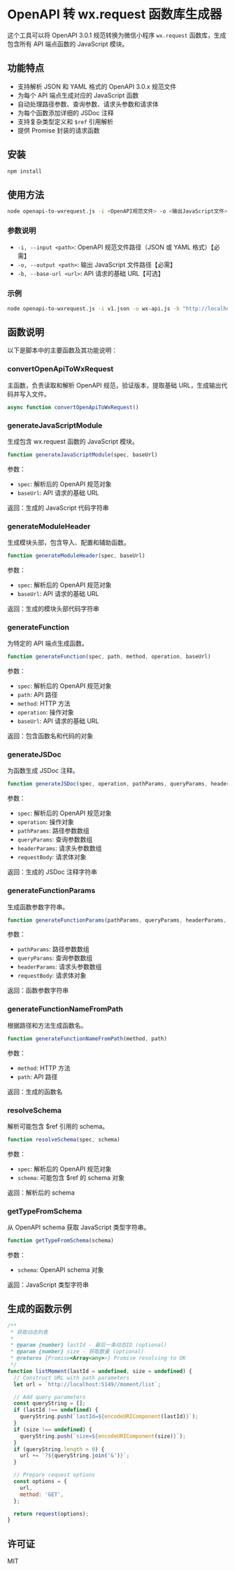 # OpenAPI 转 wx.request 函数库生成器

这个工具可以将 OpenAPI 3.0.1 规范转换为微信小程序 `wx.request` 函数库，生成包含所有 API 端点函数的 JavaScript 模块。

## 功能特点

- 支持解析 JSON 和 YAML 格式的 OpenAPI 3.0.x 规范文件
- 为每个 API 端点生成对应的 JavaScript 函数
- 自动处理路径参数、查询参数、请求头参数和请求体
- 为每个函数添加详细的 JSDoc 注释
- 支持复杂类型定义和 `$ref` 引用解析
- 提供 Promise 封装的请求函数

## 安装

```bash
npm install
```

## 使用方法

```bash
node openapi-to-wxrequest.js -i <OpenAPI规范文件> -o <输出JavaScript文件> [-b <基础URL>]
```

### 参数说明

- `-i, --input <path>`: OpenAPI 规范文件路径（JSON 或 YAML 格式）【必需】
- `-o, --output <path>`: 输出 JavaScript 文件路径【必需】
- `-b, --base-url <url>`: API 请求的基础 URL【可选】

### 示例

```bash
node openapi-to-wxrequest.js -i v1.json -o wx-api.js -b "http://localhost:5149/"
```

## 函数说明

以下是脚本中的主要函数及其功能说明：

### convertOpenApiToWxRequest

主函数，负责读取和解析 OpenAPI 规范，验证版本，提取基础 URL，生成输出代码并写入文件。

```javascript
async function convertOpenApiToWxRequest()
```

### generateJavaScriptModule

生成包含 wx.request 函数的 JavaScript 模块。

```javascript
function generateJavaScriptModule(spec, baseUrl)
```

参数：
- `spec`: 解析后的 OpenAPI 规范对象
- `baseUrl`: API 请求的基础 URL

返回：生成的 JavaScript 代码字符串

### generateModuleHeader

生成模块头部，包含导入、配置和辅助函数。

```javascript
function generateModuleHeader(spec, baseUrl)
```

参数：
- `spec`: 解析后的 OpenAPI 规范对象
- `baseUrl`: API 请求的基础 URL

返回：生成的模块头部代码字符串

### generateFunction

为特定的 API 端点生成函数。

```javascript
function generateFunction(spec, path, method, operation, baseUrl)
```

参数：
- `spec`: 解析后的 OpenAPI 规范对象
- `path`: API 路径
- `method`: HTTP 方法
- `operation`: 操作对象
- `baseUrl`: API 请求的基础 URL

返回：包含函数名和代码的对象

### generateJSDoc

为函数生成 JSDoc 注释。

```javascript
function generateJSDoc(spec, operation, pathParams, queryParams, headerParams, requestBody)
```

参数：
- `spec`: 解析后的 OpenAPI 规范对象
- `operation`: 操作对象
- `pathParams`: 路径参数数组
- `queryParams`: 查询参数数组
- `headerParams`: 请求头参数数组
- `requestBody`: 请求体对象

返回：生成的 JSDoc 注释字符串

### generateFunctionParams

生成函数参数字符串。

```javascript
function generateFunctionParams(pathParams, queryParams, headerParams, requestBody)
```

参数：
- `pathParams`: 路径参数数组
- `queryParams`: 查询参数数组
- `headerParams`: 请求头参数数组
- `requestBody`: 请求体对象

返回：函数参数字符串

### generateFunctionNameFromPath

根据路径和方法生成函数名。

```javascript
function generateFunctionNameFromPath(method, path)
```

参数：
- `method`: HTTP 方法
- `path`: API 路径

返回：生成的函数名

### resolveSchema

解析可能包含 $ref 引用的 schema。

```javascript
function resolveSchema(spec, schema)
```

参数：
- `spec`: 解析后的 OpenAPI 规范对象
- `schema`: 可能包含 $ref 的 schema 对象

返回：解析后的 schema

### getTypeFromSchema

从 OpenAPI schema 获取 JavaScript 类型字符串。

```javascript
function getTypeFromSchema(schema)
```

参数：
- `schema`: OpenAPI schema 对象

返回：JavaScript 类型字符串

## 生成的函数示例

```javascript
/**
 * 获取动态列表
 *
 * @param {number} lastId - 最后一条动态ID (optional)
 * @param {number} size - 获取数量 (optional)
 * @returns {Promise<Array<any>>} Promise resolving to OK
 */
function listMoment(lastId = undefined, size = undefined) {
  // Construct URL with path parameters
  let url = `http://localhost:5149//moment/list`;

  // Add query parameters
  const queryString = [];
  if (lastId !== undefined) {
    queryString.push(`lastId=${encodeURIComponent(lastId)}`);
  }
  if (size !== undefined) {
    queryString.push(`size=${encodeURIComponent(size)}`);
  }
  if (queryString.length > 0) {
    url += `?${queryString.join('&')}`;
  }

  // Prepare request options
  const options = {
    url,
    method: 'GET',
  };

  return request(options);
}
```

## 许可证

MIT